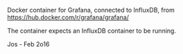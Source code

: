 Docker container for Grafana, connected to InfluxDB, from
https://hub.docker.com/r/grafana/grafana/

The container expects an InfluxDB container to be running.

Jos - Feb 2o16
